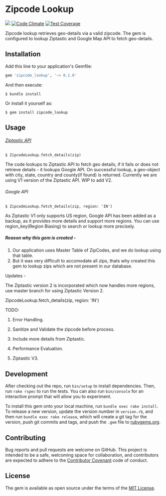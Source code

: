 # Zipcode Lookup 

[<img src='https://travis-ci.org/abhijitsinha/zipcode_lookup.svg?branch=master'>](https://travis-ci.org/abhijitsinha/zipcode_lookup)
[![Code Climate](https://codeclimate.com/github/abhijitsinha/zipcode_lookup/badges/gpa.svg)](https://codeclimate.com/github/abhijitsinha/zipcode_lookup)
[![Test Coverage](https://codeclimate.com/github/abhijitsinha/zipcode_lookup/badges/coverage.svg)](https://codeclimate.com/github/abhijitsinha/zipcode_lookup/coverage)

Zipcode lookup retrieves geo-details via a valid zipcode. The gem is configured to lookup Ziptastic and Google Map API to fetch geo-details.

## Installation

Add this line to your application's Gemfile:

```ruby
gem 'zipcode_lookup', '~> 0.1.0'
```

And then execute:

    $ bundle install

Or install it yourself as:

    $ gem install zipcode_lookup

## Usage

###### [Ziptastic API](https://www.getziptastic.com/) 

    $ ZipcodeLookup.fetch_details(zip)

The code lookups to Ziptastic API to fetch geo details, if it fails or does not retrieve details - it lookups Google API. On successful lookup, a geo-object with city, state, country and county(if found) is returned. Currently we are using V1 version of the Ziptastic API. WIP to add V2.

###### Google API

    $ ZipcodeLookup.fetch_details(zip, region: 'IN')

As Ziptastic V1 only supports US region, Google API has been added as a backup, as it provides more details and support more regions. You can use region_key(Region Biasing) to search or lookup more precisely.

##### Reason why this gem is created - 

1. Our application uses Master Table of ZipCodes, and we do lookup using that table.
2. But it was very difficult to accomodate all zips, thats why created this gem to lookup zips which are not present in our database.

Updates - 

The Ziptastic version 2 is incorporated which now handles more regions, use master branch for using Ziptastic Version 2.

ZipcodeLookup.fetch_details(zip, region: 'IN')

TODO: 

1. Error Handling.

2. Sanitize and Validate the zipcode before process.

3. Include more details from Ziptastic.

4. Performance Evaluation.

5. Ziptastic V3.


## Development

After checking out the repo, run `bin/setup` to install dependencies. Then, run `rake rspec` to run the tests. You can also run `bin/console` for an interactive prompt that will allow you to experiment.

To install this gem onto your local machine, run `bundle exec rake install`. To release a new version, update the version number in `version.rb`, and then run `bundle exec rake release`, which will create a git tag for the version, push git commits and tags, and push the `.gem` file to [rubygems.org](https://rubygems.org).

## Contributing

Bug reports and pull requests are welcome on GitHub. This project is intended to be a safe, welcoming space for collaboration, and contributors are expected to adhere to the [Contributor Covenant](contributor-covenant.org) code of conduct.

## License

The gem is available as open source under the terms of the [MIT License](http://opensource.org/licenses/MIT).

